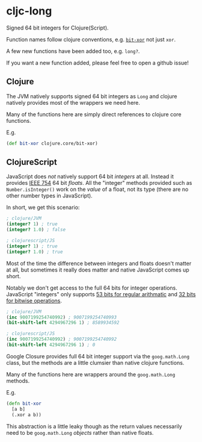 # cljc-long

Signed 64 bit integers for Clojure(Script).

Function names follow clojure conventions, e.g. [`bit-xor`](https://clojuredocs.org/clojure.core/bit-xor) not just `xor`.

A few new functions have been added too, e.g. `long?`.

If you want a new function added, please feel free to open a github issue!

## Clojure

The JVM natively supports signed 64 bit integers as `Long` and clojure natively provides most of the wrappers we need here.

Many of the functions here are simply direct references to clojure core functions.

E.g.

```clojure
(def bit-xor clojure.core/bit-xor)
```

## ClojureScript

JavaScript does _not_ natively support 64 bit _integers_ at all. Instead it provides [IEEE 754](https://en.wikipedia.org/wiki/Double-precision_floating-point_format) 64 bit _floats_. All the "integer" methods provided such as `Number.isInteger()` work on the _value_ of a float, not its type (there are no other number types in JavaScript).

In short, we get this scenario:

```clojure
; clojure/JVM
(integer? 1) ; true
(integer? 1.0) ; false

; clojurescript/JS
(integer? 1) ; true
(integer? 1.0) ; true
```

Most of the time the difference between integers and floats doesn't matter at all, but sometimes it really does matter and native JavaScript comes up short.

Notably we don't get access to the full 64 bits for integer operations. JavaScript "integers" only supports [53 bits for regular arithmatic](https://developer.mozilla.org/en-US/docs/Web/JavaScript/Reference/Global_Objects/Number/MAX_SAFE_INTEGER) and [32 bits for bitwise operations](https://developer.mozilla.org/en-US/docs/Web/JavaScript/Reference/Operators/Bitwise_Operators).

```clojure
; clojure/JVM
(inc 9007199254740992) ; 9007199254740993
(bit-shift-left 4294967296 1) ; 8589934592

; clojurescript/JS
(inc 9007199254740992) ; 9007199254740992
(bit-shift-left 4294967296 1) ; 0
```

Google Closure provides full 64 bit integer support via the `goog.math.Long` class, but the methods are a little clumsier than native clojure functions.

Many of the functions here are wrappers around the `goog.math.Long` methods.

E.g.

```clojure
(defn bit-xor
  [a b]
  (.xor a b))
```

This abstraction is a little leaky though as the return values necessarily need to be `goog.math.Long` _objects_ rather than native floats.
